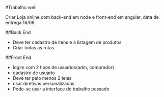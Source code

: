 #Trabalho weII

Criar Loja online com back-end em node e front-end em angular. data de entrega 16/09

##Back End

* Deve ter cadastro de itens e a listagem de produtos
* Criar todas as rotas


##Front End

* logim com 2 tipos de usuarios(adm, comprador)
* cadastro de usuario
* Deve ter pelo menos 2 telas 
* usar diretivas personalizadas
* Pode-se usar a interface do trabalho passado 
